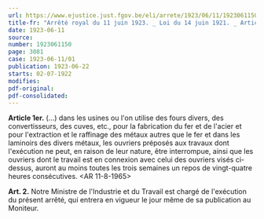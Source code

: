 ```yaml
---
url: https://www.ejustice.just.fgov.be/eli/arrete/1923/06/11/1923061150/justel
title-fr: "Arrêté royal du 11 juin 1923. _ Loi du 14 juin 1921. _ Article 32. _ Industries métallurgiques. _ Repos du dimanche."
date: 1923-06-11
source:
number: 1923061150
page: 3081
case: 1923-06-11/01
publication: 1923-06-22
starts: 02-07-1922
modifies:
pdf-original:
pdf-consolidated:
---
```


**Article 1er.** (...) dans les usines ou l'on utilise des fours divers, des convertisseurs, des cuves, etc., pour la fabrication du fer et de l'acier et pour l'extraction et le raffinage des métaux autres que le fer et dans les laminoirs des divers métaux, les ouvriers préposés aux travaux dont l'exécution ne peut, en raison de leur nature, être interrompue, ainsi que les ouvriers dont le travail est en connexion avec celui des ouvriers visés ci-dessus, auront au moins toutes les trois semaines un repos de vingt-quatre heures consécutives. <AR 11-8-1965>

**Art. 2.** Notre Ministre de l'Industrie et du Travail est chargé de l'exécution du présent arrêté, qui entrera en vigueur le jour même de sa publication au Moniteur.
